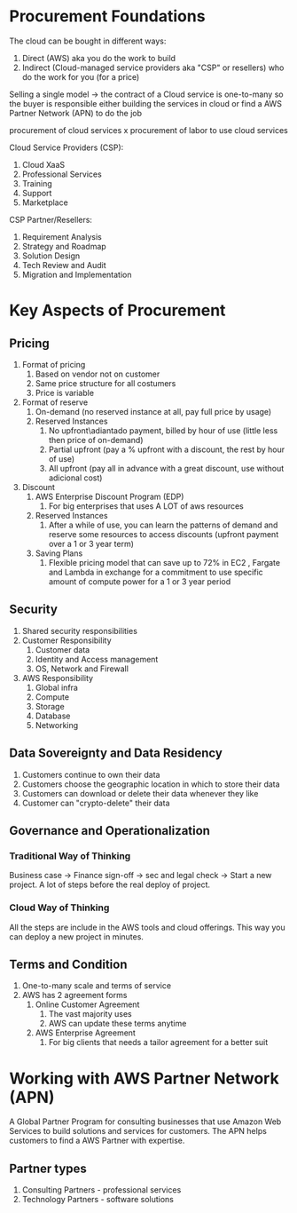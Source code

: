# Procurement Foundations

The cloud can be bought in different ways:

1. Direct (AWS) aka you do the work to build
2. Indirect (Cloud-managed service providers aka "CSP" or resellers) who do the work for you (for a price)

Selling a single model -> the contract of a Cloud service is one-to-many so the buyer is responsible either building the services in cloud or find a AWS Partner Network (APN) to do the job

procurement of cloud services x procurement of labor to use cloud services

Cloud Service Providers (CSP):

1. Cloud XaaS
2. Professional Services
3. Training
4. Support
5. Marketplace

CSP Partner/Resellers:

1. Requirement Analysis
2. Strategy and Roadmap
3. Solution Design
4. Tech Review and Audit
5. Migration and Implementation

# Key Aspects of Procurement

## Pricing

1. Format of pricing
	1. Based on vendor not on customer
	2. Same price structure for all costumers
	3. Price is variable
2. Format of reserve
	1. On-demand (no reserved instance at all, pay full price by usage)
	2. Reserved Instances
		1. No upfront\adiantado payment, billed by hour of use (little less then price of on-demand)
		2. Partial upfront (pay a % upfront with a discount, the rest by hour of use)
		3. All upfront (pay all in advance with a great discount, use without adicional cost)
3. Discount
	1. AWS Enterprise Discount Program (EDP)
		1. For big enterprises that uses A LOT of aws resources
	2. Reserved Instances
		1. After a while of use, you can learn the patterns of demand and reserve some resources to access discounts (upfront payment over a 1 or 3 year term)
	3. Saving Plans
		1. Flexible pricing model that can save up to 72% in EC2 , Fargate and Lambda in exchange for a commitment to use specific amount of compute power for a 1 or 3 year period

## Security

1. Shared security responsibilities
2. Customer Responsibility
	1. Customer data
	2. Identity and Access management
	3. OS, Network and Firewall
3. AWS Responsibility
	1. Global infra
	2. Compute
	3. Storage
	4. Database
	5. Networking

## Data Sovereignty and Data Residency

1. Customers continue to own their data
2. Customers choose the geographic location in which to store their data
3. Customers can download or delete their data whenever they like
4. Customer can "crypto-delete" their data

## Governance and Operationalization

### Traditional Way of Thinking
Business case -> Finance sign-off -> sec and legal check -> Start a new project. A lot of steps before the real deploy of project.

### Cloud Way of Thinking
All the steps are include in the AWS tools and cloud offerings. This way you can deploy a new project in minutes.

##  Terms and Condition

1. One-to-many scale and terms of service
2. AWS has 2 agreement forms
	1. Online Customer Agreement
		1. The vast majority uses
		2. AWS can update these terms anytime
	2. AWS Enterprise Agreement
		1. For big clients that needs a tailor agreement for a better suit

# Working with AWS Partner Network (APN)

A Global Partner Program for consulting businesses that use Amazon Web Services to build solutions and services for customers. The APN helps customers to find a AWS Partner with expertise.

## Partner types

1. Consulting Partners - professional services
2. Technology Partners - software solutions